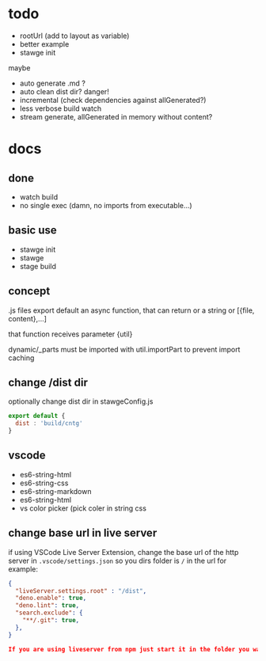 # todo
- rootUrl (add to layout as variable)
- better example
- stawge init

maybe
- auto generate .md ?
- auto clean dist dir? danger!
- incremental (check dependencies against allGenerated?)
- less verbose build watch
- stream generate, allGenerated in memory without content?

# docs

## done
- watch build
- no single exec (damn, no imports from executable...)

## basic use
- stawge init
- stawge 
- stage build

## concept
.js files export default an async function, 
that can return or a string or [{file, content},...]

that function receives parameter {util}

dynamic/_parts must be imported with util.importPart to prevent import caching

## change /dist dir
optionally change dist dir in stawgeConfig.js
```js
export default {
  dist : 'build/cntg'
}
```

## vscode
- es6-string-html
- es6-string-css
- es6-string-markdown
- es6-string-html
- vs color picker (pick coler in string css

## change base url in live server
if using VSCode Live Server Extension, change the base url of the http server in `.vscode/settings.json` so you dirs folder is `/` in the url for example:
```json
{
  "liveServer.settings.root" : "/dist",
  "deno.enable": true,
  "deno.lint": true,
  "search.exclude": {
    "**/.git": true,
  },
}

If you are using liveserver from npm just start it in the folder you want to be `/`
